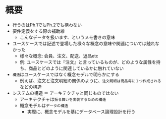 # 概要

* 行うのはPh.1でもPh.2でも構わない
* 要件定義をする際の補助線
    * こんなデータを扱います、というメモ書きの意味
* ユースケースでは記述で登場した様々な概念の意味や関連については触れなかった
    * 様々な概念: 会員、注文、配送、返品etc
    * 例: ユースケースでは『注文』と言っているものが、どのような属性を持ち、商品とどのように関連しているかに触れていない
* `構造`はユースケースではなく概念モデルで明らかにする
    * 例えば、注文と注文明細の関係のように、`注文明細は商品毎に１つ作成される`などの構造
* システムの構造 ＝ アーキテクチャと同じものではない
    * アーキテクチャは`振る舞いを実装するための構造`
    * 概念モデルは`データの構造`
        * 実際に、概念モデルを基にデータベース論理設計を行う
